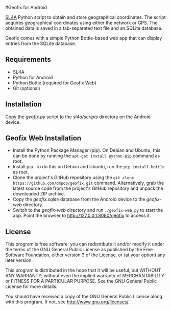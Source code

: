 #Geofix for Android

[SL4A](https://code.google.com/p/android-scripting/) Python script to obtain and store geographical coordinates. The script acquires geographical coordinates using either the network or GPS. The obtained data is saved in a tab-separated text file and an SQLite database.

Geofix comes with a simple Python Bottle-based web app that can display entries from the SQLite database.

## Requirements

- SL4A
- Python for Android
- Python Bottle (required for Geofix Web)
- Git (optional)

## Installation

Copy the *geofix.py* script to the *sl4a/scripts* directory on the Android device.

## Geofix Web Installation

- Install the Python Package Manager (pip). On Debian and Ubuntu, this can be done by running the `apt-get install python-pip` command as root.
- Install pip. To do this on Debian and Ubuntu, run the `pip install bottle` as root.
- Clone the project's GitHub repository using the `git clone https://github.com/dmpop/geofix.git` command. Alternatively, grab the latest source code from the project's GitHub repository and unpack the downloaded ZIP archive.
- Copy the *geofix.sqlite* database from the Android device to the *geofix-web* directory.
- Switch to the *geofix-web* directory and run `./geofix-web.py` to start the app. Point the browser to http://127.0.0.1.8080/geofix to access it.

## License

This program is free software: you can redistribute it and/or modify it under the terms of the GNU General Public License as published by the Free Software Foundation, either version 3 of the License, or (at your option) any later version.

This program is distributed in the hope that it will be useful, but WITHOUT ANY WARRANTY; without even the implied warranty of MERCHANTABILITY or FITNESS FOR A PARTICULAR PURPOSE.  See the GNU General Public License for more details.

You should have received a copy of the GNU General Public License along with this program.  If not, see <http://www.gnu.org/licenses/>.
